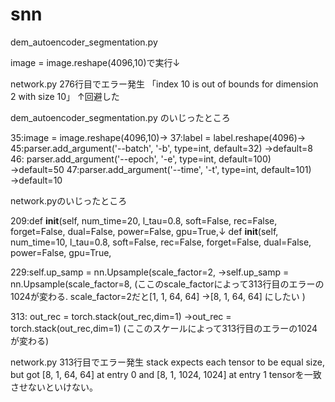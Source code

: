 # snn

dem_autoencoder_segmentation.py

 image = image.reshape(4096,10)で実行↓
 
 
network.py  276行目でエラー発生
「index 10 is out of bounds for dimension 2 with size 10」
↑回避した


dem_autoencoder_segmentation.py のいじったところ

35:image = image.reshape(4096,10)→
37:label = label.reshape(4096)→
45:parser.add_argument('--batch', '-b', type=int, default=32)  →default=8
46: parser.add_argument('--epoch', '-e', type=int, default=100)  →default=50
47:parser.add_argument('--time', '-t', type=int, default=101)  →default=10

network.pyのいじったところ

209:def __init__(self, num_time=20, l_tau=0.8, soft=False, rec=False, forget=False, dual=False, power=False, gpu=True,↓
    def __init__(self, num_time=10, l_tau=0.8, soft=False, rec=False, forget=False, dual=False, power=False, gpu=True,

229:self.up_samp = nn.Upsample(scale_factor=2, →self.up_samp = nn.Upsample(scale_factor=8,
  (ここのscale_factorによって313行目のエラーの1024が変わる. scale_factor=2だと[1, 1, 64, 64]  →[8, 1, 64, 64] にしたい )
    
313: out_rec = torch.stack(out_rec,dim=1)  →out_rec = torch.stack(out_rec,dim=1)
(ここのスケールによって313行目のエラーの1024が変わる)

network.py  313行目でエラー発生
stack expects each tensor to be equal size, but got [8, 1, 64, 64] at entry 0 and [8, 1, 1024, 1024] at entry 1
tensorを一致させないといけない。

